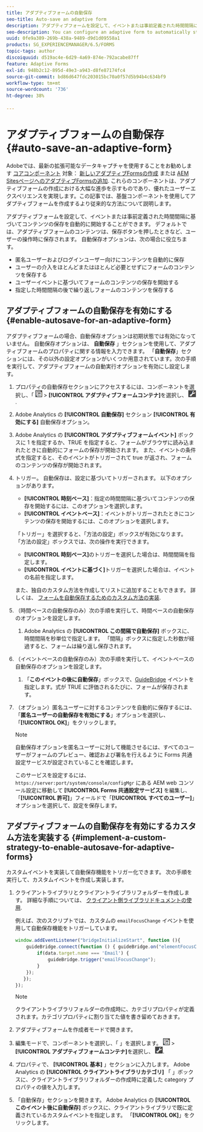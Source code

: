 ```yaml
---
title: アダプティブフォームの自動保存
seo-title: Auto-save an adaptive form
description: アダプティブフォームを設定して、イベントまたは事前定義された時間間隔に基づいてコンテンツの自動保存を開始することができます
seo-description: You can configure an adaptive form to automatically start saving the content based on an event or a pre-defined time-interval
uuid: 0fe9a389-269b-438a-9489-d9d1d09558a1
products: SG_EXPERIENCEMANAGER/6.5/FORMS
topic-tags: author
discoiquuid: d519ac4e-6d29-4a69-874e-792acabe87ff
feature: Adaptive Forms
exl-id: 948b2c12-895d-49e3-a943-d8fe87174fc4
source-git-commit: bd86d647fdc203015bc70a0f57d5b94b4c634bf9
workflow-type: tm+mt
source-wordcount: '736'
ht-degree: 38%

---
```


# アダプティブフォームの自動保存 {#auto-save-an-adaptive-form}

<span class="preview"> Adobeでは、最新の拡張可能なデータキャプチャを使用することをお勧めします [コアコンポーネント](https://experienceleague.adobe.com/docs/experience-manager-core-components/using/adaptive-forms/introduction.html?lang=ja) 対象： [新しいアダプティブFormsの作成](/help/forms/using/create-an-adaptive-form-core-components.md) または [AEM SitesページへのアダプティブFormsの追加](/help/forms/using/create-or-add-an-adaptive-form-to-aem-sites-page.md). これらのコンポーネントは、アダプティブフォームの作成における大幅な進歩を示すものであり、優れたユーザーエクスペリエンスを実現します。この記事では、基盤コンポーネントを使用してアダプティブフォームを作成するより従来的な方法について説明します。</span>

アダプティブフォームを設定して、イベントまたは事前定義された時間間隔に基づいてコンテンツの保存を自動的に開始することができます。 デフォルトでは、アダプティブフォームのコンテンツは、保存ボタンを押したときなど、ユーザーの操作時に保存されます。 自動保存オプションは、次の場合に役立ちます。

* 匿名ユーザーおよびログインユーザー向けにコンテンツを自動的に保存
* ユーザーの介入をほとんどまたはほとんど必要とせずにフォームのコンテンツを保存する
* ユーザーイベントに基づいてフォームのコンテンツの保存を開始する
* 指定した時間間隔の後で繰り返しフォームのコンテンツを保存する

## アダプティブフォームの自動保存を有効にする {#enable-autosave-for-an-adaptive-form}

アダプティブフォームの場合、自動保存オプションは初期状態では有効になっていません。 自動保存オプションは、 **自動保存** 」セクションを使用して、アダプティブフォームのプロパティに関する情報を入力できます。 「**自動保存**」セクションには、その以外の設定オプションがいくつか用意されています。次の手順を実行して、アダプティブフォームの自動実行オプションを有効にし設定します。

1. プロパティの自動保存セクションにアクセスするには、コンポーネントを選択し、「 ![フィールドレベル](assets/field-level.png) > **[!UICONTROL アダプティブフォームコンテナ]**&#x200B;を選択し、 ![cmppr](assets/cmppr.png).
1. Adobe Analytics の **[!UICONTROL 自動保存]** セクション **[!UICONTROL 有効にする]** 自動保存オプション。
1. Adobe Analytics の **[!UICONTROL アダプティブフォームイベント]** ボックスに 1 を指定するか、TRUE を指定すると、フォームがブラウザに読み込まれたときに自動的にフォームの保存が開始されます。 また、イベントの条件式を指定すると、そのイベントがトリガーされて true が返され、フォームのコンテンツの保存が開始されます。
1. トリガー。 自動保存は、設定に基づいてトリガーされます。 以下のオプションがあります。

   * **[!UICONTROL 時刻ベース]**：指定の時間間隔に基づいてコンテンツの保存を開始するには、このオプションを選択します。
   * **[!UICONTROL イベントベース]**：イベントがトリガーされたときにコンテンツの保存を開始するには、このオプションを選択します。

   「トリガー」を選択すると、「方法の設定」ボックスが有効になります。 「方法の設定」ボックスでは、次の操作を実行できます。

   * **[!UICONTROL 時刻ベース]**&#x200B;のトリガーを選択した場合は、時間間隔を指定します。
   * **[!UICONTROL イベントに基づく]**&#x200B;トリガーを選択した場合は、イベントの名前を指定します。

   また、独自のカスタム方法を作成してリストに追加することもできます。 詳しくは、 [フォームを自動保存するためのカスタム方法の実装](/help/forms/using/auto-save-an-adaptive-form.md#p-implement-a-custom-strategy-to-enable-autosave-for-adaptive-forms-p).

1. （時間ベースの自動保存のみ）次の手順を実行して、時間ベースの自動保存のオプションを設定します。

   1. Adobe Analytics の **[!UICONTROL この間隔で自動保存]** ボックスに、時間間隔を秒単位で指定します。 「間隔」ボックスに指定した秒数が経過すると、フォームは繰り返し保存されます。

1. （イベントベースの自動保存のみ）次の手順を実行して、イベントベースの自動保存のオプションを設定します。

   1. 「**このイベントの後に自動保存**」ボックスで、[GuideBridge](https://helpx.adobe.com/jp/aem-forms/6/javascript-api/GuideBridge.html) イベントを指定します。式が TRUE に評価されるたびに、フォームが保存されます。

1. （オプション）匿名ユーザーに対するコンテンツを自動的に保存するには、「**匿名ユーザーの自動保存を有効にする**」オプションを選択し、「**[!UICONTROL OK]**」をクリックします。

   >[!NOTE]
   >
   >自動保存オプションを匿名ユーザーに対して機能させるには、すべてのユーザーがフォームのプレビュー、確認および署名を行えるように Forms 共通設定サービスが設定されていることを確認します。
   >
   >このサービスを設定するには、`https://server:port/system/console/configMgr` にある AEM web コンソール設定に移動して **[!UICONTROL Forms 共通設定サービス]** を編集し、「**[!UICONTROL 許可]**」フィールドで「**[!UICONTROL すべてのユーザー]**」オプションを選択して、設定を保存します。

## アダプティブフォームの自動保存を有効にするカスタム方法を実装する {#implement-a-custom-strategy-to-enable-autosave-for-adaptive-forms}

カスタムイベントを実装して自動保存機能をトリガー化できます。 次の手順を実行して、カスタムイベントを作成し実装します。

1. クライアントライブラリとクライアントライブラリフォルダーを作成します。 詳細な手順については、 [クライアント側ライブラリドキュメントの使用](/help/sites-developing/clientlibs.md).

   例えば、次のスクリプトでは、カスタムの `emailFocusChange` イベントを使用して自動保存機能をトリガーしています。

   ```javascript
   window.addEventListener("bridgeInitializeStart", function (){
       guideBridge.connect(function () { guideBridge.on("elementFocusChanged", function (event,data) {
           if(data.target.name === 'Email') {
               guideBridge.trigger("emailFocusChange");
           }
       });
      });
   });
   ```

   >[!NOTE]
   >
   >クライアントライブラリフォルダーの作成時に、カテゴリプロパティが定義されます。カテゴリプロパティに割り当てた値を書き留めておきます。

1. アダプティブフォームを作成者モードで開きます。

1. 編集モードで、コンポーネントを選択し、「 」を選択します。 ![フィールドレベル](assets/field-level.png) > **[!UICONTROL アダプティブフォームコンテナ]**&#x200B;を選択し、 ![cmppr](assets/cmppr.png).
1. プロパティで、 **[!UICONTROL 基本]** 」セクションに入力します。 Adobe Analytics の **[!UICONTROL クライアントライブラリカテゴリ]** 「 」ボックスに、クライアントライブラリフォルダーの作成時に定義した category プロパティの値を入力します。
1. 「自動保存」セクションを開きます。 Adobe Analytics の **[!UICONTROL このイベント後に自動保存]** ボックスに、クライアントライブラリで既に定義されているカスタムイベントを指定します。 「**[!UICONTROL OK]**」をクリックします。
